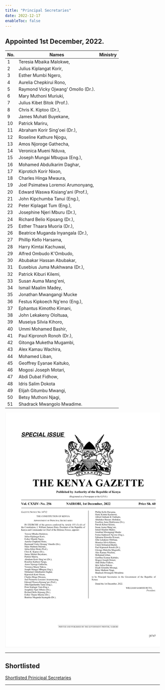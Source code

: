 ```yaml
---
title: "Principal Secretaries"
date: 2022-12-17
enableToc: false
---
```


## Appointed 1st December, 2022.

| No. | Names | Ministry    |
| --- | ----- | --- |
| 1| Teresia Mbaika Malokwe, | |
| 2| Julius Kiplangat Korir, | |
| 3| Esther Mumbi Ngero, | |
| 4| Aurelia Chepkirui Rono, | |
| 5| Raymond Vicky Ojwang' Omollo (Dr.). | |
| 6| Mary Muthoni Muriuki, | |
| 7| Julius Kibet Bitok (Prof.). | |
| 8| Chris K. Kiptoo (Dr.), | |
| 9| James Muhati Buyekane, | |
| 10| Patrick Mariru, | |
| 11| Abraham Korir Sing'oei (Dr.), | |
| 12| Roseline Kathure Njogu, | |
| 13| Amos Njoroge Gathecha, | |
| 14| Veronica Mueni Nduva, | |
| 15| Joseph Mungai Mbugua (Eng.), | |
| 16| Mohamed Abdulkarim Daghar, | |
| 17| Kiprotich Korir Nixon, | |
| 18| Charles Hinga Mwaura, | |
| 19| Joel Psimatwa Loremoi Arumonyang, | |
| 20| Edward Waswa Kisiang'ani (Prof.), | |
| 21| John Kipchumba Tanui (Eng.), | |
| 22| Peter Kiplagat Tum (Eng.), | |
| 23| Josephine Njeri Mburu (Dr.), | |
| 24| Richard Belio Kipsang (Dr.), | |
| 25| Esther Thaara Muoria (Dr.), | |
| 26| Beatrice Muganda Inyangala (Dr.), | |
| 27| Phillip Kello Harsama, | |
| 28| Harry Kimtai Kachuwai, | |
| 29| Alfred Ombudo K'Ombudo, | |
| 30| Abubakar Hassan Abubakar, | |
| 31| Eusebius Juma Mukhwana (Dr.), | |
| 32| Patrick Kiburi Kilemi, | |
| 33| Susan Auma Mang'eni, | |
| 34| Ismail Maalim Madey, | |
| 35| Jonathan Mwangangi Mucke | |
| 36| Festus Kipkoech Ng'eno (Eng.), | |
| 37| Ephantus Kimotho Kimani, | |
| 38| John Lekakeny Ololtuaa, | |
| 39| Museiya Silvia Kihoro, | |
| 40| Ummi Mohamed Bashir, | |
| 41| Paul Kipronoh Ronoh (Dr.), | |
| 42| Gitonga Muketha Mugambi, | |
| 43| Alex Kamau Wachira, | |
| 44| Mohamed Liban, | |
| 45| Geoffrey Eyanae Kaituko, | |
| 46| Mogosi Joseph Motari, | |
| 47| Abdi Dubat Fidhow, | |
| 48| Idris Salim Dokota | |
| 49| Elijah Gitumbu Mwangi, | |
| 50| Betsy Muthoni Njagi, | |
| 51| Shadrack Mwangolo Mwadime.| |


![Gazzete Notice | 600](_assets/New%20Principal%20secretaries%20Dec%201.jpg)

---

## Shortlisted 
[Shortlisted Prinicipal Secretaries](notes/Shortlisted-Prinicipal-Secretaries.md)

---

